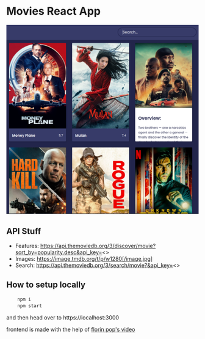 # Movies React App

![Screenshot](./screenshot.png)

## API Stuff

- Features: https://api.themoviedb.org/3/discover/movie?sort_by=popularity.desc&api_key=<<your api>>
- Images: https://image.tmdb.org/t/p/w1280[/image.jpg]
- Search: https://api.themoviedb.org/3/search/movie?&api_key=<<your api>>

## How to setup locally

```sh
    npm i
    npm start
```
and then head over to https://localhost:3000

frontend is made with the help of [florin pop's video](https://www.youtube.com/watch?v=sZ0bZGfg_m4)